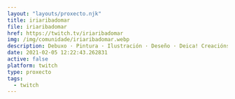 ```yaml
---
layout: "layouts/proxecto.njk"
title: iriaribadomar
file: iriaribadomar
href: https://twitch.tv/iriaribadomar
img: /img/comunidade/iriaribadomar.webp
description: Debuxo · Pintura · Ilustración · Deseño · Deica! Creacións:complementos ilustrados arredor da cultura galega · Tenda:www.deicacreacions.com
date: 2021-02-05 12:22:43.262831
active: false
platform: twitch
type: proxecto
tags:
  - twitch
---
```

